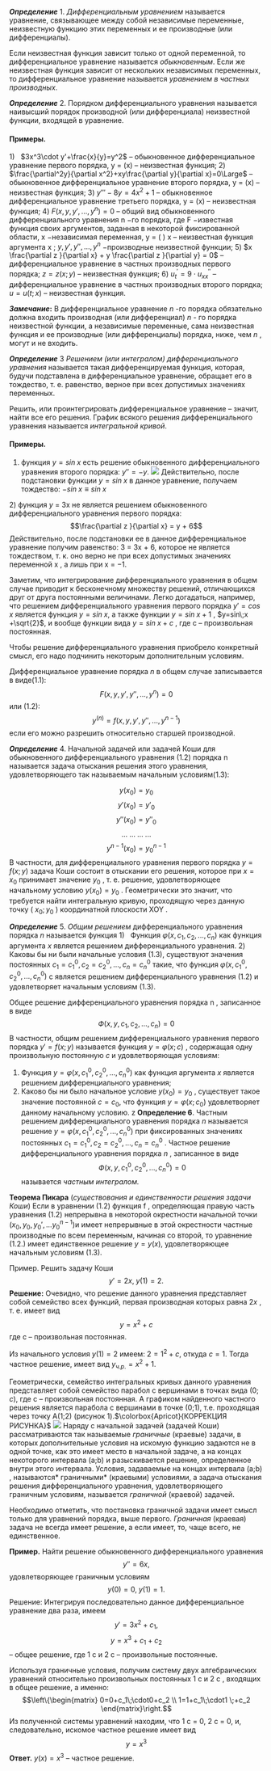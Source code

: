 
**_Определение_** 1. _Дифференциальным уравнением_ называется уравнение, связывающее между собой независимые переменные, неизвестную функцию этих переменных и ее производные (или дифференциалы).

Если неизвестная функция зависит только от одной переменной, то дифференциальное уравнение называется _обыкновенным_. Если же неизвестная функция зависит от нескольких независимых переменных, то дифференциальное уравнение называется _уравнением в частных производных_.

**_Определение_** 2. Порядком дифференциального уравнения называется наивысший порядок производной (или дифференциала) неизвестной функции, входящей в уравнение.

#### Примеры.

1)   $3x^3\cdot y'+\frac{x}{y}=y^2$ – обыкновенное дифференциальное уравнение первого порядка, y = (x) – неизвестная функция;
2)  $\frac{\partial^2y}{\partial x^2}+xy\frac{\partial y}{\partial x}=0\Large$ – обыкновенное дифференциальное уравнение второго порядка, y = (x) – неизвестная функция;
3) $y'''-8y=4x^2+1$ – обыкновенное дифференциальное уравнение третьего порядка, y = (x) – неизвестная функция;
4) $F(x,y,y',...,y^n)=0$ – общий вид обыкновенного дифференциального уравнения n −го порядка, где F −известная функция своих аргументов, заданная в некоторой фиксированной области, x −независимая переменная, y = ( ) x – неизвестная функция аргумента x ; $y,y',y'',...,y^n$ −производные неизвестной функции;
5) $x \frac{\partial z }{\partial x} + y \frac{\partial z }{\partial y} = 0$ – дифференциальное уравнение в частных производных первого порядка; $z=z(x;y)$ – неизвестная функция;
6) $u_{t}^{'}=9\;\cdot\; u_{xx}^{''}$ – дифференциальное уравнение в частных производных второго порядка; $u=u(t;x)$  – неизвестная функция.

**_Замечание_:** В дифференциальное уравнение _n_ -го порядка обязательно должна входить производная (или дифференциал) _n_ - го порядка неизвестной функции, а независимые переменные, сама неизвестная функция и ее производные (или дифференциалы) порядка, ниже, чем _n_ , могут и не входить.

**_Определение_** 3 _Решением (или интегралом) дифференциального уравнения_ называется такая дифференцируемая функция, которая, будучи подставлена в дифференциальное уравнение, обращает его в тождество, т. е. равенство, верное при всех допустимых значениях переменных.

Решить, или проинтегрировать дифференциальное уравнение – значит, найти все его решения. График всякого решения дифференциального уравнения называется _интегральной кривой_.

#### Примеры.

1) функция $y=sin\;x$ есть решение обыкновенного дифференциального уравнения второго порядка:  $y'' = -y$. 
![](pictures/рис1.png)
Действительно, после подстановки функции $y=sin\;x$ в данное уравнение, получаем тождество: $-sin\;x \equiv sin\;x$

2) функция _y_ = 3x не является решением обыкновенного дифференциального уравнения первого порядка:
$$\frac{\partial z }{\partial x} = y + 6$$
Действительно, после подстановки ее в данное дифференциальное уравнение получим равенство: 3 = 3x + 6, которое не является тождеством, т. к. оно верно не при всех допустимых значениях переменной x , а лишь при x = −1.

Заметим, что интегрирование дифференциального уравнения в общем случае приводит к бесконечному множеству решений, отличающихся друг от друга постоянными величинами. Легко догадаться, например, что решением дифференциального уравнения первого порядка $y' = cos\;x$ является функция $y = sin\;x$, а также функции $y=sin\;x +1$ , $y=sin\;x +\sqrt{2}$, и вообще функции вида $y=sin\;x+c$ , где c – произвольная постоянная.
  
Чтобы решение дифференциального уравнения приобрело конкретный смысл, его надо подчинить некоторым дополнительным условиям.

Дифференциальное уравнение порядка _n_ в общем случае записывается в виде(1.1):
$$F(x,y,y',y'',...,y^n)=0$$
 или (1.2):
 $$y^{(n)} = f(x,y,y',y'',...,y^{n-1})$$
 если его можно разрешить относительно старшей производной.

**_Определение_** 4. Начальной задачей или задачей Коши для обыкновенного дифференциального уравнения (1.2) порядка n называется задача отыскания решения этого уравнения, удовлетворяющего так называемым начальным условиям(1.3):

  
$$y(x_0)=y_0$$
$$y'(x_0)=y'_0$$
$$y''(x_0)=y''_0$$
$$...\;...\;...\;...$$
$$y^{n-1}(x_0)=y^{n-1}_0$$
В частности, для дифференциального уравнения первого порядка $y = f(x;y)$ задача Коши состоит в отыскании его решения, которое при $x=x_0$ принимает значение $y_0$ , т. е. решение, удовлетворяющее начальному условию $y(x_0)=y_0$ . Геометрически это значит, что требуется найти интегральную кривую, проходящую через данную точку ( $x_0;y_0$ ) координатной плоскости XOY .

**_Определение_** 5. _Общим_ _решением_ дифференциального уравнения порядка _n_ называется функция
1)   Функция $\varphi(x,c_1,c_2,...,c_n)$ как функция аргумента $x$ является решением дифференциального уравнения.
2)   Каковы бы ни были начальные условия (1.3), существуют значения постоянных $c_1=c_1^0, c_2=c_2^0,...,c_n=c_n^0$ такие, что функция $\varphi(x,c_1^0,c_2^0,...,c_n^0)$ c является решением дифференциального уравнения (1.2) и удовлетворяет начальным условиям (1.3).

Общее решение дифференциального уравнения порядка n , записанное в виде
$$Ф(x,y,с_1,с_2,...,с_n)=0$$
В частности, общим решением дифференциального уравнения первого порядка $y'=f(x;y)$ называется функция $y=\varphi(x;c)$ , содержащая одну произвольную постоянную $c$ и удовлетворяющая условиям:
 1) Функция $y=\varphi(x,c_1^0,c_2^0,...,c_n^0)$ как функция аргумента $x$ является решением дифференциального уравнения;
 2) Каково бы ни было начальное условие $y(x_0)=y_0$ , существует такое значение постоянной $c=c_0$, что функция $y=\varphi(x;c_0)$ удовлетворяет данному начальному условию.
	z
**Определение 6**. Частным решением дифференциального уравнения порядка $n$ называется решение $y = \varphi(x,c_1^0,c_2^0,...,c_n^0)$ при фиксированных значениях постоянных $c_1=c_1^0, c_2=c_2^0,...,c_n=c_n^0$ . Частное решение дифференциального уравнения порядка $n$ , записанное в виде
$$Ф(x,y,c_1^0,c_2^0,...,c_n^0)=0$$
называется *частным интегралом.*

**Теорема Пикара** (*существования и единственности решения задачи Коши*) Если в уравнении (1.2) функция f , определяющая правую часть уравнения (1.2) непрерывна в некоторой окрестности начальной точки $(x_0,y_0,y_0',...y_0^{n-1})$и имеет непрерывные в этой окрестности частные производные по всем переменным, начиная со второй, то уравнение (1.2.) имеет единственное решение $y=y(x)$, удовлетворяющее начальным условиям (1.3).

Пример. Решить задачу Коши 
$$y'=2x,\; y(1)=2.$$**Решение:** Очевидно, что решение данного уравнения представляет собой семейство всех функций, первая производная которых равна $2x$ , т. е. имеет вид $$y=x^2+c$$ где c – произвольная постоянная.

Из начального условия $y(1)=2$ имеем: $2=1^2+c$, откуда $c=1$. Тогда частное решение, имеет вид $y_{ч.р.}=x^2+1$.

Геометрически, семейство интегральных кривых данного уравнения представляет собой семейство парабол с вершинами в точках вида (0; $c$), где c – произвольная постоянная. А графиком найденного частного решения является парабола с вершинами в точке (0;1), т.е. проходящая через точку A(1;2) (рисунок 1).$\colorbox{Apricot}{КОРРЕКЦИЯ РИСУНКА}$ ![](pictures/2.png) Наряду с начальной задачей (задачей Коши) рассматриваются так называемые *граничные* (краевые) задачи, в которых дополнительные условия на искомую функцию задаются не в одной точке, как это имеет место в начальной задаче, а на концах некоторого интервала (a;b) и разыскивается решение, определенное внутри этого интервала. Условия, задаваемые на концах интервала (a;b) , называются* граничными* (краевыми) условиями, а задача отыскания решения дифференциального уравнения, удовлетворяющего граничным условиям, называется *граничной* (краевой) задачей.

Необходимо отметить, что постановка граничной задачи имеет смысл только для уравнений порядка, выше первого. *Граничная* (краевая) задача не всегда имеет решение, а если имеет, то, чаще всего, не единственное.

**Пример.** Найти решение обыкновенного дифференциального уравнения $$y''=6x,$$ удовлетворяющее граничным условиям $$y(0)=0,\; y(1)=1.$$Решение: Интегрируя последовательно данное дифференциальное уравнение два раза, имеем $$y'=3x^2+c_1,$$$$y=x^3+c_1+c_2$$ – общее решение, где 1 c и 2 c – произвольные постоянные.

 Используя граничные условия, получим систему двух алгебраических уравнений относительно произвольных постоянных 1 c и 2 c , входящих в общее решение, а именно:
 $$\left\{\begin{matrix}
0=0+c_1\;\cdot0+c_2 \\ 
1=1+c_1\;\cdot1 \;+c_2
\end{matrix}\right.$$Из полученной системы уравнений находим, что 1 c = 0, 2 c = 0, и, следовательно, искомое частное решение имеет вид $$y=x^3$$**Ответ.** $y(x)=x^3$ – частное решение.